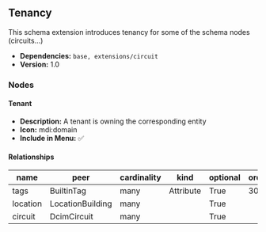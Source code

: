 ## Tenancy

This schema extension introduces tenancy for some of the schema nodes (circuits...)

- **Dependencies:** `base, extensions/circuit`
- **Version:** 1.0

### Nodes

#### Tenant

- **Description:** A tenant is owning the corresponding entity
- **Icon:** mdi:domain
- **Include in Menu:** ✅

#### Relationships

| name | peer | cardinality | kind | optional | order_weight |
| ---- | ---- | ----------- | ---- | -------- | ------------ |
| tags | BuiltinTag | many | Attribute | True | 3000 |
| location | LocationBuilding | many |  | True |  |
| circuit | DcimCircuit | many |  | True |  |
